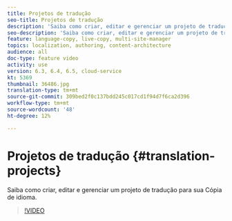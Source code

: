 ```yaml
---
title: Projetos de tradução
seo-title: Projetos de tradução
description: 'Saiba como criar, editar e gerenciar um projeto de tradução para sua Cópia de idioma. '
seo-description: 'Saiba como criar, editar e gerenciar um projeto de tradução para sua Cópia de idioma.  '
feature: language-copy, live-copy, multi-site-manager
topics: localization, authoring, content-architecture
audience: all
doc-type: feature video
activity: use
version: 6.3, 6.4, 6.5, cloud-service
kt: 5369
thumbnail: 36486.jpg
translation-type: tm+mt
source-git-commit: 309bed2f0c137bdd245c017cd1f94d7f6ca2d396
workflow-type: tm+mt
source-wordcount: '48'
ht-degree: 12%

---
```



# Projetos de tradução {#translation-projects}

Saiba como criar, editar e gerenciar um projeto de tradução para sua Cópia de idioma.

>[!VIDEO](https://video.tv.adobe.com/v/36486?quality=12&learn=on)
